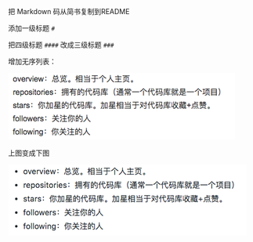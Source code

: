 把 Markdown 码从简书复制到README

添加一级标题 `#`

把四级标题 `####` 改成三级标题 `###`

增加无序列表：

![](https://raw.githubusercontent.com/v1coder/github/master/image/1.png)

上图变成下图

![](https://raw.githubusercontent.com/v1coder/github/master/image/2.png)

